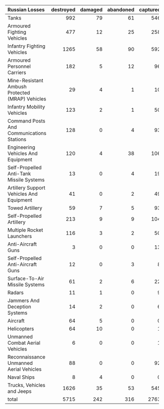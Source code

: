 | Russian Losses                                   |   destroyed |   damaged |   abandoned |   captured |   total |
|:-------------------------------------------------|------------:|----------:|------------:|-----------:|--------:|
| Tanks                                            |         992 |        79 |          61 |        546 |    1678 |
| Armoured Fighting Vehicles                       |         477 |        12 |          25 |        258 |     772 |
| Infantry Fighting Vehicles                       |        1265 |        58 |          90 |        592 |    2005 |
| Armoured Personnel Carriers                      |         182 |         5 |          12 |         96 |     295 |
| Mine-Resistant Ambush Protected  (MRAP) Vehicles |          29 |         4 |           1 |         10 |      44 |
| Infantry Mobility Vehicles                       |         123 |         2 |           1 |         50 |     176 |
| Command Posts And Communications Stations        |         128 |         0 |           4 |         93 |     225 |
| Engineering Vehicles And Equipment               |         120 |         4 |          38 |        106 |     268 |
| Self-Propelled Anti-Tank Missile Systems         |          13 |         0 |           4 |         19 |      36 |
| Artillery Support Vehicles And Equipment         |          41 |         0 |           2 |         49 |      92 |
| Towed Artillery                                  |          59 |         7 |           5 |         93 |     164 |
| Self-Propelled Artillery                         |         213 |         9 |           9 |        104 |     335 |
| Multiple Rocket Launchers                        |         116 |         3 |           2 |         50 |     171 |
| Anti-Aircraft Guns                               |           3 |         0 |           0 |         13 |      16 |
| Self-Propelled Anti-Aircraft Guns                |          12 |         0 |           3 |          8 |      23 |
| Surface-To-Air Missile Systems                   |          61 |         2 |           6 |         22 |      91 |
| Radars                                           |          11 |         1 |           0 |          9 |      21 |
| Jammers And Deception Systems                    |          14 |         2 |           0 |          6 |      22 |
| Aircraft                                         |          64 |         5 |           0 |          0 |      69 |
| Helicopters                                      |          64 |        10 |           0 |          1 |      75 |
| Unmanned Combat Aerial Vehicles                  |           6 |         0 |           0 |          1 |       7 |
| Reconnaissance Unmanned Aerial Vehicles          |          88 |         0 |           0 |         92 |     180 |
| Naval Ships                                      |           8 |         4 |           0 |          0 |      12 |
| Trucks, Vehicles and Jeeps                       |        1626 |        35 |          53 |        545 |    2259 |
| total                                            |        5715 |       242 |         316 |       2763 |    9036 |